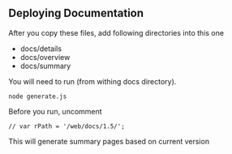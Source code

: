 ## Deploying Documentation

After you copy these files, add following directories into this one
- docs/details
- docs/overview
- docs/summary

You will need to run (from withing docs directory).
```
node generate.js
```

Before you run, uncomment
```
// var rPath = '/web/docs/1.5/';
```

This will generate summary pages based on current version